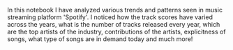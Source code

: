 In this notebook I have analyzed various trends and patterns seen in music streaming platform 'Spotify'. I noticed how the track scores have varied across the years, what is the number of tracks released every year, which are the top artists of the industry, contributions of the artists, explicitness of songs, what type of songs are in demand today and much more!
